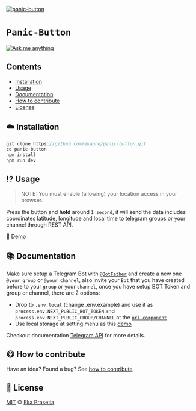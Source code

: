 <!-- mind you open an issue... 😀 -->

[![panic-button](https://res.cloudinary.com/ddjsyskef/image/upload/v1616933943/Github/meqqdwjo4orbrsm98sra.jpg)](#)

# `Panic-Button`

[![Ask me anything](https://img.shields.io/badge/ask%20me-anything-orange)][ama]

## Contents

- [Installation](#cloud-installation)
- [Usage](#interrobang-usage)
- [Documentation](#books-documentation)
- [How to contribute](#yum-how-to-contribute)
- [License](#yum-how-to-contribute)

## :cloud: Installation

```js
git clone https://github.com/ekaone/panic-button.git
cd panic-button
npm install
npm run dev
```

## :interrobang: Usage

> NOTE: You must enable (allowing) your location access in your browser.

Press the button and **hold** around `1 second`, it will send the data includes coordinates latitude, longitude and local time to telegram groups or your channel through REST API.

:rocket: [Demo](https://panic-button-eka.vercel.app/)

## :books: Documentation

Make sure setup a Telegram Bot with [`@BotFather`](https://t.me/botfather) and create a new one `@your_group` or `@your_channel`, also invite your `Bot` that you have created before to your `group` or your `channel`, once you have setup BOT Token and group or channel, there are 2 options:

- Drop to `.env.local` (change .env.example) and use it as `process.env.NEXT_PUBLIC_BOT_TOKEN` and `process.env.NEXT_PUBLIC_GROUP/CHANNEL` at the [`url component`](https://github.com/ekaone/panic-button/blob/main/components/button.tsx)
- Use local storage at setting menu as this [demo](https://panic-button-eka.vercel.app/)

Checkout documentation [Telegram API](https://core.telegram.org/bots/api) for more details.

## :yum: How to contribute

Have an idea? Found a bug? See [how to contribute][contributing].

## :scroll: License

[MIT][license] © [Eka Prasetia][website]

[website]: https://www.ekaprasetia.com/
[contributing]: https://github.com/ekaone/contribute
[license]: https://en.wikipedia.org/wiki/MIT_License
[ama]: https://github.com/ekaone/ama
